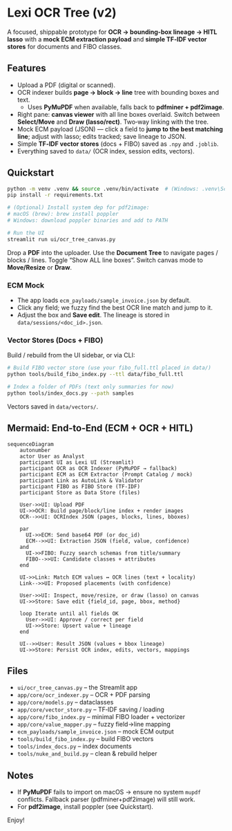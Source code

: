 # Lexi OCR Tree (v2)

A focused, shippable prototype for **OCR → bounding-box lineage → HITL lasso** with
a **mock ECM extraction payload** and **simple TF‑IDF vector stores** for documents
and FIBO classes.

## Features
- Upload a PDF (digital or scanned).
- OCR indexer builds **page → block → line** tree with bounding boxes and text.
  - Uses **PyMuPDF** when available, falls back to **pdfminer + pdf2image**.
- Right pane: **canvas viewer** with all line boxes overlaid. Switch between
  **Select/Move** and **Draw (lasso/rect)**. Two‑way linking with the tree.
- Mock ECM payload (JSON) — click a field to **jump to the best matching line**;
  adjust with lasso; edits tracked; save lineage to JSON.
- Simple **TF‑IDF vector stores** (docs + FIBO) saved as `.npy` and `.joblib`.
- Everything saved to `data/` (OCR index, session edits, vectors).

## Quickstart

```bash
python -m venv .venv && source .venv/bin/activate  # (Windows: .venv\Scripts\activate)
pip install -r requirements.txt

# (Optional) Install system dep for pdf2image:
# macOS (brew): brew install poppler
# Windows: download poppler binaries and add to PATH

# Run the UI
streamlit run ui/ocr_tree_canvas.py
```

Drop a **PDF** into the uploader. Use the **Document Tree** to navigate pages / blocks / lines.
Toggle “Show ALL line boxes”. Switch canvas mode to **Move/Resize** or **Draw**.

### ECM Mock
- The app loads `ecm_payloads/sample_invoice.json` by default.
- Click any field; we fuzzy find the best OCR line match and jump to it.
- Adjust the box and **Save edit**. The lineage is stored in `data/sessions/<doc_id>.json`.

### Vector Stores (Docs + FIBO)

Build / rebuild from the UI sidebar, or via CLI:

```bash
# Build FIBO vector store (use your fibo_full.ttl placed in data/)
python tools/build_fibo_index.py --ttl data/fibo_full.ttl

# Index a folder of PDFs (text only summaries for now)
python tools/index_docs.py --path samples
```

Vectors saved in `data/vectors/`.

## Mermaid: End‑to‑End (ECM + OCR + HITL)

```mermaid
sequenceDiagram
    autonumber
    actor User as Analyst
    participant UI as Lexi UI (Streamlit)
    participant OCR as OCR Indexer (PyMuPDF → fallback)
    participant ECM as ECM Extractor (Prompt Catalog / mock)
    participant Link as AutoLink & Validator
    participant FIBO as FIBO Store (TF‑IDF)
    participant Store as Data Store (files)

    User->>UI: Upload PDF
    UI->>OCR: Build page/block/line index + render images
    OCR-->>UI: OCRIndex JSON (pages, blocks, lines, bboxes)

    par
      UI->>ECM: Send base64 PDF (or doc_id)
      ECM-->>UI: Extraction JSON (field, value, confidence)
    and
      UI->>FIBO: Fuzzy search schemas from title/summary
      FIBO-->>UI: Candidate classes + attributes
    end

    UI->>Link: Match ECM values ↔ OCR lines (text + locality)
    Link-->>UI: Proposed placements (with confidence)

    User->>UI: Inspect, move/resize, or draw (lasso) on canvas
    UI->>Store: Save edit {field_id, page, bbox, method}

    loop Iterate until all fields OK
      User->>UI: Approve / correct per field
      UI->>Store: Upsert value + lineage
    end

    UI-->>User: Result JSON (values + bbox lineage)
    UI->>Store: Persist OCR index, edits, vectors, mappings
```

## Files
- `ui/ocr_tree_canvas.py` – the Streamlit app
- `app/core/ocr_indexer.py` – OCR + PDF parsing
- `app/core/models.py` – dataclasses
- `app/core/vector_store.py` – TF‑IDF saving / loading
- `app/core/fibo_index.py` – minimal FIBO loader + vectorizer
- `app/core/value_mapper.py` – fuzzy field→line mapping
- `ecm_payloads/sample_invoice.json` – mock ECM output
- `tools/build_fibo_index.py` – build FIBO vectors
- `tools/index_docs.py` – index documents
- `tools/nuke_and_build.py` – clean & rebuild helper

## Notes
- If **PyMuPDF** fails to import on macOS → ensure no system `mupdf` conflicts.
  Fallback parser (pdfminer+pdf2image) will still work.
- For **pdf2image**, install poppler (see Quickstart).

Enjoy!
